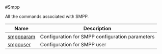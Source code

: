 #Smpp

All the commands associated with SMPP.


<table><thead><tr><th>Name</th><th>Description</th></tr></thead><tbody><tr><td><a href=".././smppparam/smppparam/">smppparam</a></td><td>Configuration for SMPP configuration parameters</td></tr><tr><td><a href=".././smppuser/smppuser/">smppuser</a></td><td>Configuration for SMPP user</td></tr></tbody></table>
